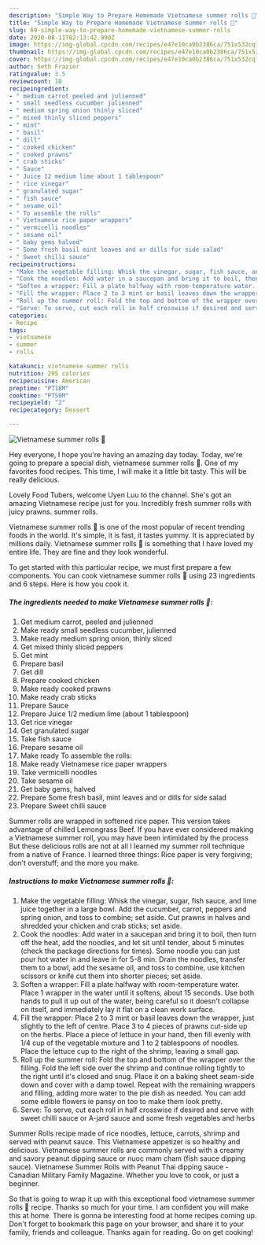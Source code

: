 ```yaml
---
description: "Simple Way to Prepare Homemade Vietnamese summer rolls 🌈"
title: "Simple Way to Prepare Homemade Vietnamese summer rolls 🌈"
slug: 69-simple-way-to-prepare-homemade-vietnamese-summer-rolls
date: 2020-08-11T02:13:42.990Z
image: https://img-global.cpcdn.com/recipes/e47e10ca0b2386ca/751x532cq70/vietnamese-summer-rolls-🌈-recipe-main-photo.jpg
thumbnail: https://img-global.cpcdn.com/recipes/e47e10ca0b2386ca/751x532cq70/vietnamese-summer-rolls-🌈-recipe-main-photo.jpg
cover: https://img-global.cpcdn.com/recipes/e47e10ca0b2386ca/751x532cq70/vietnamese-summer-rolls-🌈-recipe-main-photo.jpg
author: Seth Frazier
ratingvalue: 3.5
reviewcount: 10
recipeingredient:
- " medium carrot peeled and julienned"
- " small seedless cucumber julienned"
- " medium spring onion thinly sliced"
- " mixed thinly sliced peppers"
- " mint"
- " basil"
- " dill"
- " cooked chicken"
- " cooked prawns"
- " crab sticks"
- " Sauce"
- " Juice 12 medium lime about 1 tablespoon"
- " rice vinegar"
- " granulated sugar"
- " fish sauce"
- " sesame oil"
- " To assemble the rolls"
- " Vietnamese rice paper wrappers"
- " vermicelli noodles"
- " sesame oil"
- " baby gems halved"
- " Some fresh basil mint leaves and or dills for side salad"
- " Sweet chilli sauce"
recipeinstructions:
- "Make the vegetable filling: Whisk the vinegar, sugar, fish sauce, and lime juice together in a large bowl. Add the cucumber, carrot, peppers and spring onion, and toss to combine; set aside. Cut prawns in halves and shredded your chicken and crab sticks; set aside."
- "Cook the noodles: Add water in a saucepan and bring it to boil, then turn off the heat, add the noodles, and let sit until tender, about 5 minutes (check the package directions for times). Some noodle you can just pour hot water in and leave in for 5-8 min. Drain the noodles, transfer them to a bowl, add the sesame oil, and toss to combine, use kitchen scissors or knife cut them into shorter pieces; set aside."
- "Soften a wrapper: Fill a plate halfway with room-temperature water. Place 1 wrapper in the water until it softens, about 15 seconds. Use both hands to pull it up out of the water, being careful so it doesn&#39;t collapse on itself, and immediately lay it flat on a clean work surface."
- "Fill the wrapper: Place 2 to 3 mint or basil leaves down the wrapper, just slightly to the left of centre. Place 3 to 4 pieces of prawns cut-side up on the herbs. Place a piece of lettuce in your hand, then fill evenly with 1/4 cup of the vegetable mixture and 1 to 2 tablespoons of noodles. Place the lettuce cup to the right of the shrimp, leaving a small gap."
- "Roll up the summer roll: Fold the top and bottom of the wrapper over the filling. Fold the left side over the shrimp and continue rolling tightly to the right until it&#39;s closed and snug. Place it on a baking sheet seam-side down and cover with a damp towel. Repeat with the remaining wrappers and filling, adding more water to the pie dish as needed. You can add some edible flowers ie pansy on too to make them look pretty."
- "Serve: To serve, cut each roll in half crosswise if desired and serve with sweet chilli sauce or A-jard sauce and some fresh vegetables and herbs"
categories:
- Recipe
tags:
- vietnamese
- summer
- rolls

katakunci: vietnamese summer rolls 
nutrition: 295 calories
recipecuisine: American
preptime: "PT18M"
cooktime: "PT50M"
recipeyield: "2"
recipecategory: Dessert

---
```



![Vietnamese summer rolls 🌈](https://img-global.cpcdn.com/recipes/e47e10ca0b2386ca/751x532cq70/vietnamese-summer-rolls-🌈-recipe-main-photo.jpg)

Hey everyone, I hope you're having an amazing day today. Today, we're going to prepare a special dish, vietnamese summer rolls 🌈. One of my favorites food recipes. This time, I will make it a little bit tasty. This will be really delicious.

Lovely Food Tubers, welcome Uyen Luu to the channel. She&#39;s got an amazing Vietnamese recipe just for you. Incredibly fresh summer rolls with juicy prawns. summer rolls.

Vietnamese summer rolls 🌈 is one of the most popular of recent trending foods in the world. It's simple, it is fast, it tastes yummy. It is appreciated by millions daily. Vietnamese summer rolls 🌈 is something that I have loved my entire life. They are fine and they look wonderful.


To get started with this particular recipe, we must first prepare a few components. You can cook vietnamese summer rolls 🌈 using 23 ingredients and 6 steps. Here is how you cook it.

<!--inarticleads1-->

##### The ingredients needed to make Vietnamese summer rolls 🌈:

1. Get  medium carrot, peeled and julienned
1. Make ready  small seedless cucumber, julienned
1. Make ready  medium spring onion, thinly sliced
1. Get  mixed thinly sliced peppers
1. Get  mint
1. Prepare  basil
1. Get  dill
1. Prepare  cooked chicken
1. Make ready  cooked prawns
1. Make ready  crab sticks
1. Prepare  Sauce
1. Prepare  Juice 1/2 medium lime (about 1 tablespoon)
1. Get  rice vinegar
1. Get  granulated sugar
1. Take  fish sauce
1. Prepare  sesame oil
1. Make ready  To assemble the rolls:
1. Make ready  Vietnamese rice paper wrappers
1. Take  vermicelli noodles
1. Take  sesame oil
1. Get  baby gems, halved
1. Prepare  Some fresh basil, mint leaves and or dills for side salad
1. Prepare  Sweet chilli sauce


Summer rolls are wrapped in softened rice paper. This version takes advantage of chilled Lemongrass Beef. If you have ever considered making a Vietnamese summer roll, you may have been intimidated by the process But these delicious rolls are not at all I learned my summer roll technique from a native of France. I learned three things: Rice paper is very forgiving; don&#39;t overstuff; and the more you make. 

<!--inarticleads2-->

##### Instructions to make Vietnamese summer rolls 🌈:

1. Make the vegetable filling: Whisk the vinegar, sugar, fish sauce, and lime juice together in a large bowl. Add the cucumber, carrot, peppers and spring onion, and toss to combine; set aside. Cut prawns in halves and shredded your chicken and crab sticks; set aside.
1. Cook the noodles: Add water in a saucepan and bring it to boil, then turn off the heat, add the noodles, and let sit until tender, about 5 minutes (check the package directions for times). Some noodle you can just pour hot water in and leave in for 5-8 min. Drain the noodles, transfer them to a bowl, add the sesame oil, and toss to combine, use kitchen scissors or knife cut them into shorter pieces; set aside.
1. Soften a wrapper: Fill a plate halfway with room-temperature water. Place 1 wrapper in the water until it softens, about 15 seconds. Use both hands to pull it up out of the water, being careful so it doesn&#39;t collapse on itself, and immediately lay it flat on a clean work surface.
1. Fill the wrapper: Place 2 to 3 mint or basil leaves down the wrapper, just slightly to the left of centre. Place 3 to 4 pieces of prawns cut-side up on the herbs. Place a piece of lettuce in your hand, then fill evenly with 1/4 cup of the vegetable mixture and 1 to 2 tablespoons of noodles. Place the lettuce cup to the right of the shrimp, leaving a small gap.
1. Roll up the summer roll: Fold the top and bottom of the wrapper over the filling. Fold the left side over the shrimp and continue rolling tightly to the right until it&#39;s closed and snug. Place it on a baking sheet seam-side down and cover with a damp towel. Repeat with the remaining wrappers and filling, adding more water to the pie dish as needed. You can add some edible flowers ie pansy on too to make them look pretty.
1. Serve: To serve, cut each roll in half crosswise if desired and serve with sweet chilli sauce or A-jard sauce and some fresh vegetables and herbs


Summer Rolls recipe made of rice noodles, lettuce, carrots, shrimp and served with peanut sauce. This Vietnamese appetizer is so healthy and delicious. Vietnamese summer rolls are commonly served with a creamy and savory peanut dipping sauce or nuoc mam cham (fish sauce dipping sauce). Vietnamese Summer Rolls with Peanut Thai dipping sauce - Canadian Military Family Magazine. Whether you love to cook, or just a beginner. 

So that is going to wrap it up with this exceptional food vietnamese summer rolls 🌈 recipe. Thanks so much for your time. I am confident you will make this at home. There is gonna be interesting food at home recipes coming up. Don't forget to bookmark this page on your browser, and share it to your family, friends and colleague. Thanks again for reading. Go on get cooking!
